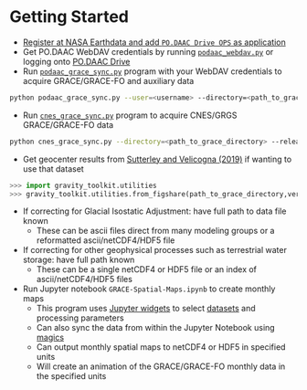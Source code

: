 Getting Started
===============

- [Register at NASA Earthdata and add `PO.DAAC Drive OPS` as application](./NASA-Earthdata.md)
- Get PO.DAAC WebDAV credentials by running [`podaac_webdav.py`](https://github.com/tsutterley/read-GRACE-harmonics/blob/main/scripts/podaac_webdav.py) or logging onto [PO.DAAC Drive](https://podaac-tools.jpl.nasa.gov/drive)  
- Run [`podaac_grace_sync.py`](https://github.com/tsutterley/read-GRACE-harmonics/blob/main/scripts/podaac_grace_sync.py) program with your WebDAV credentials to acquire GRACE/GRACE-FO and auxiliary data  
```bash
python podaac_grace_sync.py --user=<username> --directory=<path_to_grace_directory> --release RL06
```
- Run [`cnes_grace_sync.py`](https://github.com/tsutterley/read-GRACE-harmonics/blob/main/scripts/cnes_grace_sync.py) program to acquire CNES/GRGS GRACE/GRACE-FO data  
```bash
python cnes_grace_sync.py --directory=<path_to_grace_directory> --release RL05
```
- Get geocenter results from [Sutterley and Velicogna (2019)](https://doi.org/10.3390/rs11182108) if wanting to use that dataset
```python
>>> import gravity_toolkit.utilities
>>> gravity_toolkit.utilities.from_figshare(path_to_grace_directory,verbose=True)
```
- If correcting for Glacial Isostatic Adjustment: have full path to data file known  
    * These can be ascii files direct from many modeling groups or a reformatted ascii/netCDF4/HDF5 file  
- If correcting for other geophysical processes such as terrestrial water storage: have full path known  
    * These can be a single netCDF4 or HDF5 file or an index of ascii/netCDF4/HDF5 files  
- Run Jupyter notebook `GRACE-Spatial-Maps.ipynb` to create monthly maps  
    * This program uses [Jupyter widgets](https://ipywidgets.readthedocs.io/en/latest/) to select [datasets](./GRACE-Data-File-Formats.md) and processing parameters  
    * Can also sync the data from within the Jupyter Notebook using [magics](https://ipython.readthedocs.io/en/stable/interactive/magics.html)
    * Can output monthly spatial maps to netCDF4 or HDF5 in specified units
    * Will create an animation of the GRACE/GRACE-FO monthly data in the specified units  
